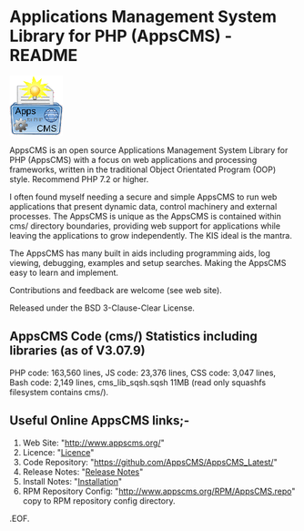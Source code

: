 Applications Management System Library for PHP (AppsCMS) - README
=================================================================
<!-- _SVN_build: $Id: README.md 3458 2024-05-12 04:53:29Z robert0609 $ -->

![AppsCMS Logo](cms/images/AppsCMS_logo_small.gif)

AppsCMS is an open source Applications Management System Library for PHP (AppsCMS) with a focus on web applications and
processing frameworks, written in the traditional Object Orientated Program (OOP) style.
Recommend PHP 7.2 or higher.

I often found myself needing a secure and simple AppsCMS to run web applications that present dynamic data,
control machinery and external processes. The AppsCMS is unique as the AppsCMS is contained within cms/ directory
boundaries, providing web support for applications while leaving the applications to grow independently.
The KIS ideal is the mantra.

The AppsCMS has many built in aids including programming aids, log viewing, debugging, examples and setup searches.
Making the AppsCMS easy to learn and implement.

Contributions and feedback are welcome (see web site).

Released under the BSD 3-Clause-Clear License.

AppsCMS Code (cms/) Statistics including libraries	(as of V3.07.9)
-----------------------------------------------------------------
PHP code: 163,560 lines,
JS code: 23,376 lines,
CSS code: 3,047 lines,
Bash code: 2,149 lines,
cms_lib_sqsh.sqsh 11MB (read only squashfs filesystem contains cms/).

Useful Online AppsCMS links;-
-----------------------------
1. Web Site: "http://www.appscms.org/"
2. Licence: "[Licence](http://www.appscms.org/index.php?cms_action=cms_text_view&uri=cms%2FLICENCE.txt)"
3. Code Repository: "https://github.com/AppsCMS/AppsCMS_Latest/"
4. Release Notes: "[Release Notes](http://www.appscms.org/index.php?cms_action=cms_text_view&uri=cms%2FReleaseNotes.md)"
5. Install Notes: "[Installation](http://www.appscms.org/index.php?cms_action=cms_text_view&uri=cms%2FInstallation.md)"
6. RPM Repository Config: "http://www.appscms.org/RPM/AppsCMS.repo" copy to RPM repository config directory.

.EOF.
